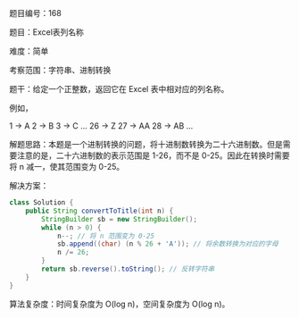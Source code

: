 题目编号：168

题目：Excel表列名称

难度：简单

考察范围：字符串、进制转换

题干：给定一个正整数，返回它在 Excel 表中相对应的列名称。

例如，

1 -> A
2 -> B
3 -> C
...
26 -> Z
27 -> AA
28 -> AB 
...

解题思路：本题是一个进制转换的问题，将十进制数转换为二十六进制数。但是需要注意的是，二十六进制数的表示范围是 1-26，而不是 0-25。因此在转换时需要将 n 减一，使其范围变为 0-25。

解决方案：

```java
class Solution {
    public String convertToTitle(int n) {
        StringBuilder sb = new StringBuilder();
        while (n > 0) {
            n--; // 将 n 范围变为 0-25
            sb.append((char) (n % 26 + 'A')); // 将余数转换为对应的字母
            n /= 26;
        }
        return sb.reverse().toString(); // 反转字符串
    }
}
```

算法复杂度：时间复杂度为 O(log n)，空间复杂度为 O(log n)。